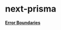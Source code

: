 # next-prisma

#### [Error Boundaries](https://medium.com/@deltazero/error-boundary-for-next-js-api-routes-dd6cc8f72962)